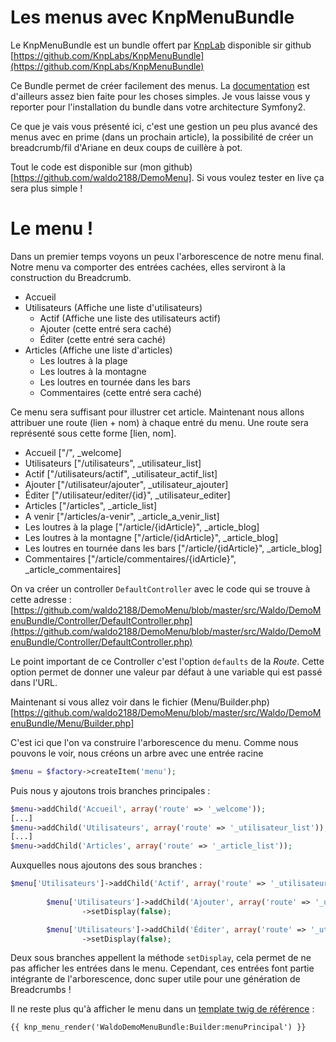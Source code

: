 ﻿Les menus avec KnpMenuBundle
============================

Le KnpMenuBundle est un bundle offert par [KnpLab](http://knplabs.com/) disponible sir github [https://github.com/KnpLabs/KnpMenuBundle](https://github.com/KnpLabs/KnpMenuBundle)

Ce Bundle permet de créer facilement des menus. La [documentation](https://github.com/KnpLabs/KnpMenuBundle/blob/master/Resources/doc/index.md) est d'ailleurs assez bien faite pour les choses simples. Je vous laisse vous y reporter pour l'installation du bundle dans votre architecture Symfony2.

Ce que je vais vous présenté ici, c'est une gestion un peu plus avancé des menus avec en prime (dans un prochain article), la possibilité de créer un breadcrumb/fil d'Ariane en deux coups de cuillère à pot.

Tout le code est disponible sur (mon github)[https://github.com/waldo2188/DemoMenu]. Si vous voulez tester en live ça sera plus simple !

Le menu !
=========

Dans un premier temps voyons un peux l'arborescence de notre menu final.
Notre menu va comporter des entrées cachées, elles serviront à la construction du Breadcrumb. 

- Accueil
- Utilisateurs (Affiche une liste d'utilisateurs)
	- Actif (Affiche une liste des utilisateurs actif)
	- Ajouter (cette entré sera caché)
	- Éditer (cette entré sera caché)
- Articles (Affiche une liste d'articles)
	- Les loutres à la plage
	- Les loutres à la montagne
	- Les loutres en tournée dans les bars
	- Commentaires (cette entré sera caché)

Ce menu sera suffisant pour illustrer cet article.
Maintenant nous allons attribuer une route (lien + nom) à chaque entré du menu. Une route sera représenté sous cette forme [lien, nom].

- Accueil ["/", _welcome]
- Utilisateurs ["/utilisateurs", _utilisateur_list]
- Actif ["/utilisateurs/actif", _utilisateur_actif_list]
- Ajouter ["/utilisateur/ajouter", _utilisateur_ajouter]
- Éditer ["/utilisateur/editer/{id}", _utilisateur_editer]
- Articles ["/articles", _article_list]
- A venir ["/articles/a-venir", _article_a_venir_list]
- Les loutres à la plage ["/article/{idArticle}", _article_blog]
- Les loutres à la montagne ["/article/{idArticle}", _article_blog]
- Les loutres en tournée dans les bars ["/article/{idArticle}", _article_blog]
- Commentaires ["/article/commentaires/{idArticle}", _article_commentaires]

On va créer un controller ``DefaultController`` avec le code qui se trouve à cette adresse : [https://github.com/waldo2188/DemoMenu/blob/master/src/Waldo/DemoMenuBundle/Controller/DefaultController.php](https://github.com/waldo2188/DemoMenu/blob/master/src/Waldo/DemoMenuBundle/Controller/DefaultController.php)

Le point important de ce Controller c'est l'option `defaults` de la *Route*. Cette option permet de donner une valeur par défaut à une variable qui est passé dans l'URL.

Maintenant si vous allez voir dans le fichier (Menu/Builder.php)[https://github.com/waldo2188/DemoMenu/blob/master/src/Waldo/DemoMenuBundle/Menu/Builder.php]

C'est ici que l'on va construire l'arborescence du menu.
Comme nous pouvons le voir, nous créons un arbre avec une entrée racine
```php
$menu = $factory->createItem('menu');
```

Puis nous y ajoutons trois branches principales : 
```php
$menu->addChild('Accueil', array('route' => '_welcome'));
[...]
$menu->addChild('Utilisateurs', array('route' => '_utilisateur_list'));
[...]
$menu->addChild('Articles', array('route' => '_article_list'));
```

Auxquelles nous ajoutons des sous branches :
```php
$menu['Utilisateurs']->addChild('Actif', array('route' => '_utilisateur_actif_list'));
        
        $menu['Utilisateurs']->addChild('Ajouter', array('route' => '_utilisateur_ajouter'))
                ->setDisplay(false);

        $menu['Utilisateurs']->addChild('Éditer', array('route' => '_utilisateur_editer'))
                ->setDisplay(false);
```
Deux sous branches appellent la méthode `setDisplay`, cela permet de ne pas afficher les entrées dans le menu. Cependant, ces entrées font partie intégrante de l'arborescence, donc super utile pour une génération de Breadcrumbs !

Il ne reste plus qu'à afficher le menu dans un [template twig de référence](https://github.com/waldo2188/DemoMenu/blob/master/src/Waldo/DemoMenuBundle/Resources/views/base.html.twig) :
```twig
{{ knp_menu_render('WaldoDemoMenuBundle:Builder:menuPrincipal') }}
```


